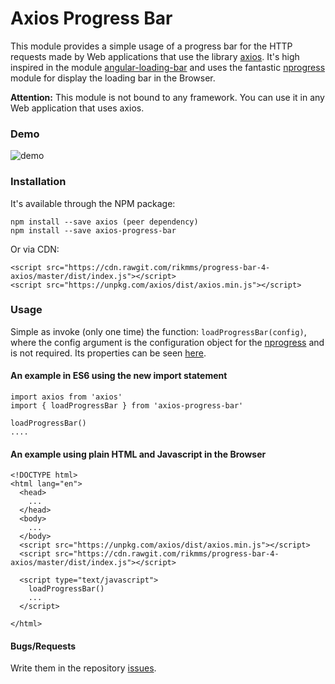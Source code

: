 # Axios Progress Bar

This module provides a simple usage of a progress bar for the HTTP requests made by Web applications that use the library [axios](https://www.npmjs.com/package/axios). It's high inspired in the module [angular-loading-bar](https://www.npmjs.com/package/angular-loading-bar) and uses the fantastic [nprogress](https://www.npmjs.com/package/nprogress) module for display the loading bar in the Browser.

**Attention:** This module is not bound to any framework. You can use it in any Web application that uses axios.

### Demo
![demo](https://github.com/rikmms/progress-bar-4-axios/blob/master/demo_axios_progress_bar.gif?raw=true)

### Installation
It's available through the NPM package:

    npm install --save axios (peer dependency)
    npm install --save axios-progress-bar

Or via CDN:

    <script src="https://cdn.rawgit.com/rikmms/progress-bar-4-axios/master/dist/index.js"></script>
    <script src="https://unpkg.com/axios/dist/axios.min.js"></script>

### Usage
Simple as invoke (only one time) the function: `loadProgressBar(config)`, where the config argument is the configuration object for the [nprogress](https://www.npmjs.com/package/nprogress) and is not required. Its properties can be seen [here](https://www.npmjs.com/package/nprogress#configuration).

#### An example in ES6 using the new import statement

    import axios from 'axios'
    import { loadProgressBar } from 'axios-progress-bar'
    
    loadProgressBar()
    ....

#### An example using plain HTML and Javascript in the Browser

    <!DOCTYPE html>
    <html lang="en">
      <head>
        ...
      </head>
      <body>
	    ...
      </body>
      <script src="https://unpkg.com/axios/dist/axios.min.js"></script>
      <script src="https://cdn.rawgit.com/rikmms/progress-bar-4-axios/master/dist/index.js"></script>
      
      <script type="text/javascript">
        loadProgressBar()
        ...
      </script>
      
    </html>

#### Bugs/Requests
Write them in the repository [issues](https://github.com/rikmms/progress-bar-4-axios/issues).
